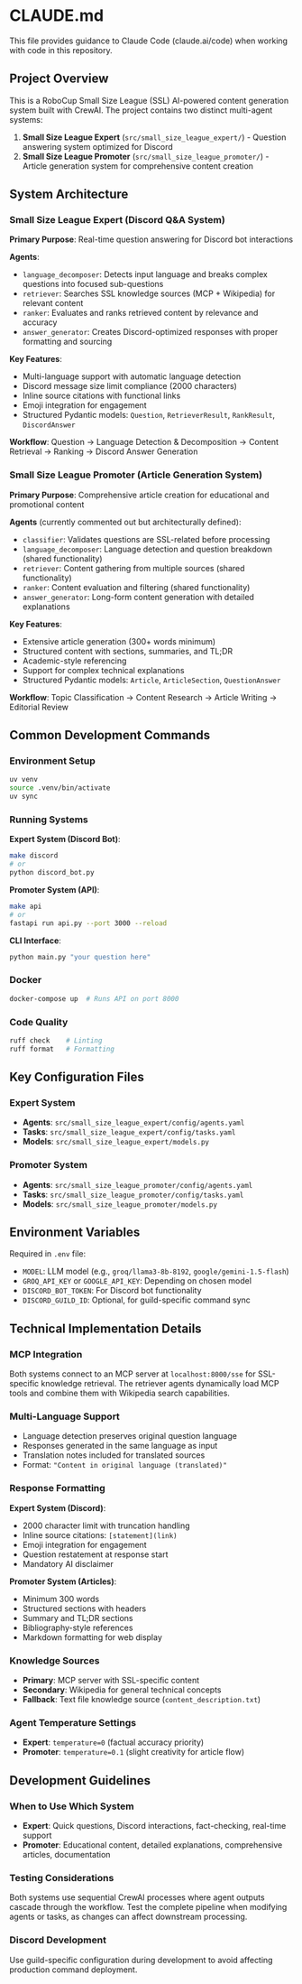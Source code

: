 # CLAUDE.md

This file provides guidance to Claude Code (claude.ai/code) when working with code in this repository.

## Project Overview

This is a RoboCup Small Size League (SSL) AI-powered content generation system built with CrewAI. The project contains two distinct multi-agent systems:

1. **Small Size League Expert** (`src/small_size_league_expert/`) - Question answering system optimized for Discord
2. **Small Size League Promoter** (`src/small_size_league_promoter/`) - Article generation system for comprehensive content creation

## System Architecture

### Small Size League Expert (Discord Q&A System)
**Primary Purpose**: Real-time question answering for Discord bot interactions

**Agents**:
- `language_decomposer`: Detects input language and breaks complex questions into focused sub-questions
- `retriever`: Searches SSL knowledge sources (MCP + Wikipedia) for relevant content
- `ranker`: Evaluates and ranks retrieved content by relevance and accuracy  
- `answer_generator`: Creates Discord-optimized responses with proper formatting and sourcing

**Key Features**:
- Multi-language support with automatic language detection
- Discord message size limit compliance (2000 characters)
- Inline source citations with functional links
- Emoji integration for engagement
- Structured Pydantic models: `Question`, `RetrieverResult`, `RankResult`, `DiscordAnswer`

**Workflow**: Question → Language Detection & Decomposition → Content Retrieval → Ranking → Discord Answer Generation

### Small Size League Promoter (Article Generation System)  
**Primary Purpose**: Comprehensive article creation for educational and promotional content

**Agents** (currently commented out but architecturally defined):
- `classifier`: Validates questions are SSL-related before processing
- `language_decomposer`: Language detection and question breakdown (shared functionality)
- `retriever`: Content gathering from multiple sources (shared functionality)  
- `ranker`: Content evaluation and filtering (shared functionality)
- `answer_generator`: Long-form content generation with detailed explanations

**Key Features**:
- Extensive article generation (300+ words minimum)
- Structured content with sections, summaries, and TL;DR
- Academic-style referencing
- Support for complex technical explanations
- Structured Pydantic models: `Article`, `ArticleSection`, `QuestionAnswer`

**Workflow**: Topic Classification → Content Research → Article Writing → Editorial Review

## Common Development Commands

### Environment Setup
```bash
uv venv
source .venv/bin/activate
uv sync
```

### Running Systems

**Expert System (Discord Bot)**:
```bash
make discord
# or
python discord_bot.py
```

**Promoter System (API)**:
```bash
make api
# or
fastapi run api.py --port 3000 --reload
```

**CLI Interface**:
```bash
python main.py "your question here"
```

### Docker
```bash
docker-compose up  # Runs API on port 8000
```

### Code Quality
```bash
ruff check    # Linting
ruff format   # Formatting
```

## Key Configuration Files

### Expert System
- **Agents**: `src/small_size_league_expert/config/agents.yaml`
- **Tasks**: `src/small_size_league_expert/config/tasks.yaml`  
- **Models**: `src/small_size_league_expert/models.py`

### Promoter System
- **Agents**: `src/small_size_league_promoter/config/agents.yaml`
- **Tasks**: `src/small_size_league_promoter/config/tasks.yaml`
- **Models**: `src/small_size_league_promoter/models.py`

## Environment Variables

Required in `.env` file:
- `MODEL`: LLM model (e.g., `groq/llama3-8b-8192`, `google/gemini-1.5-flash`)
- `GROQ_API_KEY` or `GOOGLE_API_KEY`: Depending on chosen model
- `DISCORD_BOT_TOKEN`: For Discord bot functionality
- `DISCORD_GUILD_ID`: Optional, for guild-specific command sync

## Technical Implementation Details

### MCP Integration
Both systems connect to an MCP server at `localhost:8000/sse` for SSL-specific knowledge retrieval. The retriever agents dynamically load MCP tools and combine them with Wikipedia search capabilities.

### Multi-Language Support
- Language detection preserves original question language
- Responses generated in the same language as input
- Translation notes included for translated sources
- Format: `"Content in original language (translated)"`

### Response Formatting

**Expert System (Discord)**:
- 2000 character limit with truncation handling
- Inline source citations: `[statement](link)`
- Emoji integration for engagement
- Question restatement at response start
- Mandatory AI disclaimer

**Promoter System (Articles)**:
- Minimum 300 words
- Structured sections with headers
- Summary and TL;DR sections
- Bibliography-style references
- Markdown formatting for web display

### Knowledge Sources
- **Primary**: MCP server with SSL-specific content
- **Secondary**: Wikipedia for general technical concepts  
- **Fallback**: Text file knowledge source (`content_description.txt`)

### Agent Temperature Settings
- **Expert**: `temperature=0` (factual accuracy priority)
- **Promoter**: `temperature=0.1` (slight creativity for article flow)

## Development Guidelines

### When to Use Which System
- **Expert**: Quick questions, Discord interactions, fact-checking, real-time support
- **Promoter**: Educational content, detailed explanations, comprehensive articles, documentation

### Testing Considerations
Both systems use sequential CrewAI processes where agent outputs cascade through the workflow. Test the complete pipeline when modifying agents or tasks, as changes can affect downstream processing.

### Discord Development
Use guild-specific configuration during development to avoid affecting production command deployment.